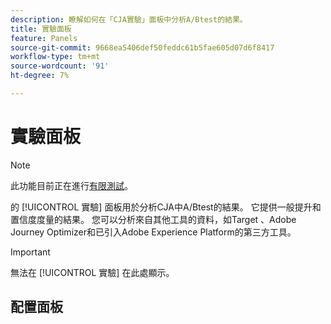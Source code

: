 ```yaml
---
description: 瞭解如何在「CJA實驗」面板中分析A/Btest的結果。
title: 實驗面板
feature: Panels
source-git-commit: 9668ea5406def50feddc61b5fae605d07d6f8417
workflow-type: tm+mt
source-wordcount: '91'
ht-degree: 7%

---
```



# 實驗面板

>[!NOTE]
>
>此功能目前正在進行[有限測試](/help/release-notes/releases.md)。

的 [!UICONTROL 實驗] 面板用於分析CJA中A/Btest的結果。 它提供一般提升和置信度度量的結果。 您可以分析來自其他工具的資料，如Target 、Adobe Journey Optimizer和已引入Adobe Experience Platform的第三方工具。

>[!IMPORTANT]
>
>無法在 [!UICONTROL 實驗] 在此處顯示。

## 配置面板


